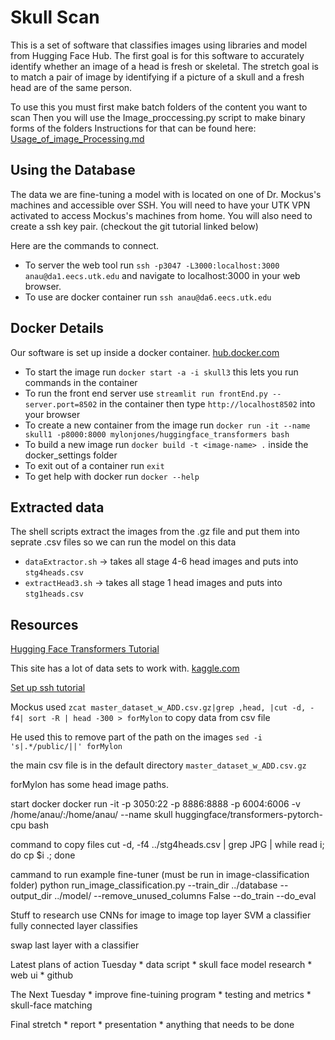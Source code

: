 # Skull Scan
This is a set of software that classifies images using libraries and model from Hugging Face Hub.
The first goal is for this software to accurately identify whether an image of a head is fresh or skeletal.
The stretch goal is to match a pair of image by identifying if a picture of a skull and a fresh head are of the same person.

To use this you must first make batch folders of the content you want to scan
Then you will use the Image_proccessing.py script to make binary forms of the folders
Instructions for that can be found here: [Usage_of_image_Processing.md](/Usage_of_image_processing.md)

## Using the Database

The data we are fine-tuning a model with is located on one of Dr. Mockus's machines and accessible over SSH.
You will need to have your UTK VPN activated to access Mockus's machines from home.
You will also need to create a ssh key pair. (checkout the git tutorial linked below)

Here are the commands to connect.
* To server the web tool run `ssh -p3047 -L3000:localhost:3000 anau@da1.eecs.utk.edu` and navigate to localhost:3000 in your web browser.
* To use are docker container run `ssh anau@da6.eecs.utk.edu`

## Docker Details
Our software is set up inside a docker container. [hub.docker.com](https://hub.docker.com/repository/docker/mylonjones/huggingface_transformers/general)

* To start the image run `docker start -a -i skull3` this lets you run commands in the container
* To run the front end server use `streamlit run frontEnd.py --server.port=8502` in the container then type `http://localhost8502` into your browser  
* To create a new container from the image run `docker run -it --name skull1 -p8000:8000 mylonjones/huggingface_transformers bash`
* To build a new image run `docker build -t <image-name> .` inside the docker_settings folder
* To exit out of a container run `exit`
* To get help with docker run `docker --help`

## Extracted data 
The shell scripts extract the images from the .gz file and put them into seprate .csv files so we can run the model on this data
- `dataExtractor.sh` -> takes all stage 4-6 head images and puts into `stg4heads.csv`
- `extractHead3.sh` -> takes all stage 1 head images and puts into `stg1heads.csv`

## Resources

[Hugging Face Transformers Tutorial](https://huggingface.co/learn/nlp-course/chapter1/1)

This site has a lot of data sets to work with.
[kaggle.com](https://www.kaggle.com/datasets/aladdinpersson/flickr8kimagescaptions)

[Set up ssh tutorial](https://docs.github.com/en/authentication/connecting-to-github-with-ssh/generating-a-new-ssh-key-and-adding-it-to-the-ssh-agent)

Mockus used `zcat master_dataset_w_ADD.csv.gz|grep ,head, |cut -d, -f4| sort -R | head -300 > forMylon`
to copy data from csv file

He used this to remove part of the path on the images
`sed -i 's|.*/public/||' forMylon`

the main csv file is in the default directory
`master_dataset_w_ADD.csv.gz`

forMylon has some head image paths.

start docker 
docker run -it -p 3050:22 -p 8886:8888 -p 6004:6006 -v /home/anau/:/home/anau/ --name skull huggingface/transformers-pytorch-cpu bash

command to copy files
cut -d, -f4 ../stg4heads.csv | grep JPG | while read i; do cp $i .; done

cammand to run example fine-tuner (must be run in image-classification folder)
python run_image_classification.py --train_dir ../database --output_dir ../model/ --remove_unused_columns False --do_train --do_eval

Stuff to research
use CNNs for image to image
top layer SVM a classifier
fully connected layer classifies

swap last layer with a classifier 

Latest plans of action 
Tuesday 
    * data script
    * skull face model research
    * web ui
    * github

The Next Tuesday
    * improve fine-tuining program
    * testing and metrics
    * skull-face matching

Final stretch
    * report
    * presentation
    * anything that needs to be done
